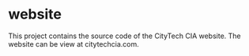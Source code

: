website
=======

This project contains the source code of the CityTech CIA website. The website can be view at citytechcia.com.
